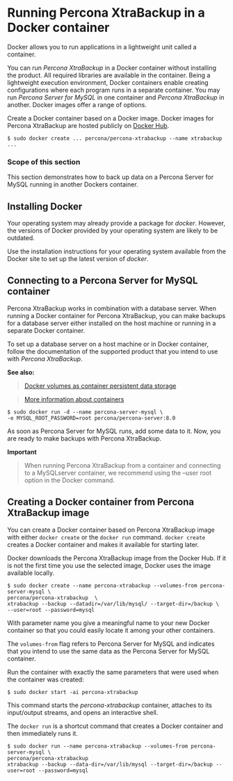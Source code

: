 # Running Percona XtraBackup in a Docker container

Docker allows you to run applications in a lightweight unit called a
container.

You can run *Percona XtraBackup* in a Docker container without installing
the product. All required libraries are available in
the container. Being a lightweight execution environment, Docker containers
enable creating
configurations where each program runs in a separate container. You may run
*Percona Server for MySQL* in one container and *Percona XtraBackup* in
another. Docker images offer a range of options.

Create a Docker container based on a Docker image. Docker images for
Percona XtraBackup
are hosted publicly on [Docker Hub](https://hub.docker.com/r/percona/percona-xtrabackup).

```shell
$ sudo docker create ... percona/percona-xtrabackup --name xtrabackup ...
```

### Scope of this section

This section demonstrates how to back up data
on a Percona Server for MySQL running in another Dockers container.

## Installing Docker

Your operating system may already provide a package for *docker*. However,
the versions of Docker provided by your operating system are likely to be
outdated.

Use the installation instructions for your operating system available from
the
Docker site to set up the latest version of *docker*.

## Connecting to a Percona Server for MySQL container

Percona XtraBackup works in combination with a database server. When
running a Docker container for Percona XtraBackup, you can make
backups for a database server either installed on the host machine or
running
in a separate Docker container.

To set up a database server on a host machine or in Docker
container, follow the documentation of the supported product that you
intend to use with *Percona XtraBackup*.




**See also:**

> <a href="https://docs.docker.com/storage/volumes/">Docker volumes as 
> container persistent data storage</a>

> <a href="https://docs.docker.com/config/containers/start-containers-automatically">More 
> information about containers</a>

```shell
$ sudo docker run -d --name percona-server-mysql \
-e MYSQL_ROOT_PASSWORD=root percona/percona-server:8.0
```

As soon as Percona Server for MySQL runs, add some data to it. Now, you are
ready to make backups with Percona XtraBackup.

**Important**

> When running Percona XtraBackup from a container and connecting to a 
> MySQLserver container, we recommend using the –user root option in the 
> Docker command.

## Creating a Docker container from Percona XtraBackup image

You can create a Docker container based on Percona XtraBackup image with
either `docker create` or the `docker run` command. `docker create`
creates a Docker container and makes it available for starting later.

Docker downloads the Percona XtraBackup image from the Docker Hub. If it
is not the first time you use the selected image, Docker uses the image
available locally.

```shell
$ sudo docker create --name percona-xtrabackup --volumes-from percona-server-mysql \
percona/percona-xtrabackup  \
xtrabackup --backup --datadir=/var/lib/mysql/ --target-dir=/backup \
--user=root --password=mysql
```

With parameter name you give a meaningful name to your new Docker container
so
that you could easily locate it among your other containers.

The `volumes-from` flag refers to Percona Server for MySQL and indicates
that you
intend to use the same data as the Percona Server for MySQL container.

Run the container with exactly the same parameters that were used when the
container was created:

```shell
$ sudo docker start -ai percona-xtrabackup
```

This command starts the *percona-xtrabackup* container, attaches to its
input/output streams, and opens an interactive shell.

The `docker run` is a shortcut command that creates a Docker container and
then immediately runs it.

```shell
$ sudo docker run --name percona-xtrabackup --volumes-from percona-server-mysql \
percona/percona-xtrabackup
xtrabackup --backup --data-dir=/var/lib/mysql --target-dir=/backup --user=root --password=mysql
```

